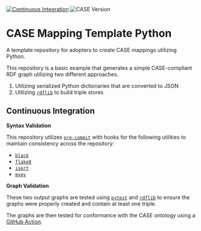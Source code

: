[![Continuous Integration](https://github.com/casework/CASE-Mapping-Template-Python/actions/workflows/cicd.yml/badge.svg)](https://github.com/casework/CASE-Mapping-Template-Python/actions/workflows/cicd.yml)
![CASE Version](https://img.shields.io/badge/CASE%20Version-1.2.0-green)

# CASE Mapping Template Python
A template repository for adopters to create CASE mappings utilizing Python.

This repository is a basic example that generates a simple CASE-compliant RDF graph utilizing two different approaches.
1. Utilizing serialized Python dictionaries that are converted to JSON
2. Utilizing [`rdflib`](https://rdflib.readthedocs.io/en/stable/index.html) to build triple stores


## Continuous Integration

**Syntax Validation**

This repository utilizes [`pre-commit`](https://pre-commit.com/) with hooks for the following utilities to maintain consistency across the repository:
- [`black`](https://github.com/psf/black)
- [`flake8`](https://github.com/pycqa/flake8)
- [`isort`](https://github.com/pycqa/isort)
- [`mypy`](https://github.com/pre-commit/mirrors-mypy)

**Graph Validation**

These two output graphs are tested using [`pytest`](https://docs.pytest.org/en/7.1.x/) and [`rdflib`](https://rdflib.readthedocs.io/en/stable/index.html) to ensure the graphs were properly created and contain at least one triple.

The graphs are then tested for conformance with the CASE ontology using a [GitHub Action](https://github.com/kchason/case-validation-action).
